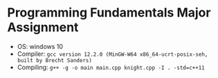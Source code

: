 # Programming Fundamentals Major Assignment
- OS: windows 10
- Compiler: `gcc version 12.2.0 (MinGW-W64 x86_64-ucrt-posix-seh, built by Brecht Sanders)`
- Compiling: `g++ -g -o main main.cpp knight.cpp -I . -std=c++11`